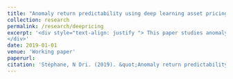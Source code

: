 ```yaml
---
title: "Anomaly return predictability using deep learning asset pricing"
collection: research
permalink: /research/deepricing
excerpt: '<div style="text-align: justify "> This paper studies anomaly return predictability across deciles using a set of fifty anomaly variables built using individual stock characteristics. I construct deciles and study their predictability using their own past information, other macroeconomic variables, and limit-to-arbitrage variables. I find that some anomalies are persistent and that there are some predictors which help to forecast the decile portfolio returns. Deciles predictability is not uniform across anomaly variables and predictors. Namely, all deciles are not uniformly predictable but extreme deciles seem to be more often predictable. Stock variance, dividend yield, and dividend price ratio are strong predictors for decile portfolio returns. Most importantly, hedge portfolios are often predictable by the TED spread and Amihud illiquidity measure, which indicate that trading frictions may explain the persistence of these portfolio returns. Furthermore, I use the rich set of five hundred anomaly portfolios to investigate their prediction properties using Deep learning techniques.
</div>'
date: 2019-01-01
venue: 'Working paper'
paperurl:
citation: 'Stéphane, N Dri. (2019). &quot;Anomaly return predictability using deep learning asset pricing .&quot; <i>Working paper</i>.'
---
```

<!-- <div style="text-align: justify "> This paper studies anomaly return predictability across deciles using a set of fifty anomaly variables built using individual stock characteristics. I then construct deciles and study their predictability using their own past information, other macroeconomic variables, and limit-to-arbitrage variables. I found that some anomalies are persistent and that there are some predictors which help to forecast the decile portfolio returns. Deciles predictability is not uniform across anomaly variables and predictors. Namely, all deciles are not uniformly predictable but extreme deciles seem to be more often predictable. Stock variance, dividend yield, and dividend price ratio are strong predictors for decile portfolio returns. Most importantly, hedge portfolios are often predictable by the TED spread and Amihud illiquidity measure, which indicate that trading frictions may explain the persistence of these portfolio returns. Furthermore, I use the rich set of five hundred anomaly portfolios to predict returns based on Deep learning techniques.
</div> -->

<!--[Slides](http://stephanendri.github.io/files/NLPC_paper.pdf)-->

<!--[Paper](http://stephanendri.github.io/files/JMP.pdf) -->

<!--Recommended citation: Stéphane N'Dri (2019). "Anomaly return predictability using deep learning asset pricing"  <i>Working paper </i>.-->
